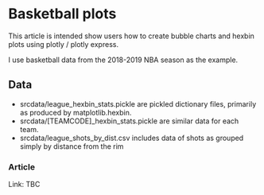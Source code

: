 # Basketball plots
This article is intended show users how to create bubble charts and hexbin plots using plotly / plotly express.

I use basketball data from the 2018-2019 NBA season as the example.

## Data
- srcdata/league_hexbin_stats.pickle are pickled dictionary files, primarily as produced by
matplotlib.hexbin.
- srcdata/[TEAMCODE]_hexbin_stats.pickle are similar data for each team.
- srcdata/league_shots_by_dist.csv includes data of shots as grouped simply by distance from the rim 

### Article
Link: TBC